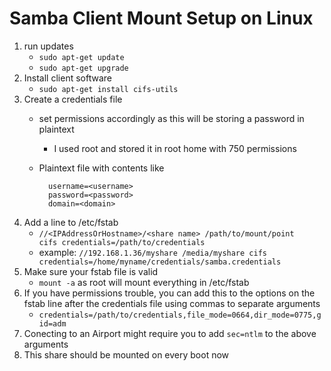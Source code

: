 <!-- permalink: 949c09c6b4c3684121671d66f9abb5f9 DO NOT DELETE OR EDIT THIS LINE -->
# Samba Client Mount Setup on Linux

1. run updates
	* `sudo apt-get update`
	* `sudo apt-get upgrade`
2. Install client software
	* `sudo apt-get install cifs-utils`
3. Create a credentials file
	* set permissions accordingly as this will be storing a password in plaintext
		* I used root and stored it in root home with 750 permissions
	* Plaintext file with contents like

			username=<username>
			password=<password>
			domain=<domain>

4. Add a line to /etc/fstab
	* `//<IPAddressOrHostname>/<share name>	/path/to/mount/point	cifs credentials=/path/to/credentials`
	* example: `//192.168.1.36/myshare /media/myshare cifs credentials=/home/myname/credentials/samba.credentials`
5. Make sure your fstab file is valid
 	* `mount -a` as root will mount everything in /etc/fstab
6. If you have permissions trouble, you can add this to the options on the fstab line after the credentials file using commas to separate arguments
	* `credentials=/path/to/credentials,file_mode=0664,dir_mode=0775,gid=adm`
1. Conecting to an Airport might require you to add `sec=ntlm` to the above arguments
7. This share should be mounted on every boot now
